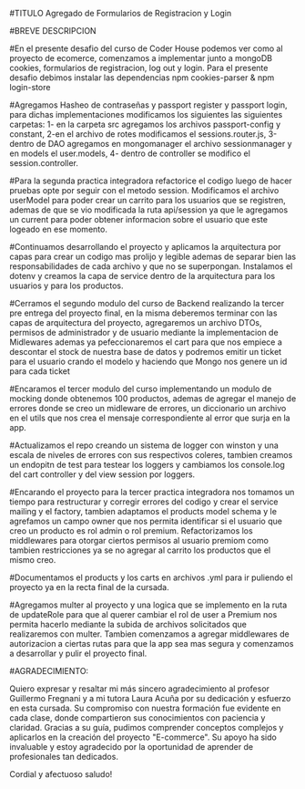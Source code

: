#TITULO Agregado de Formularios de Registracion y Login

#BREVE DESCRIPCION

#En el presente desafio del curso de Coder House podemos ver como al proyecto de ecomerce, comenzamos a implementar junto a mongoDB cookies, formularios de registracion, log out y login.
Para el presente desafio debimos instalar las dependencias npm cookies-parser & npm login-store

#Agregamos Hasheo de contraseñas y passport register y passport login, para dichas implementaciones modificamos los siguientes las siguientes carpetas: 
    1- en la carpeta src agregamos los archivos passport-config y constant, 
    2-en el archivo de rotes modificamos el sessions.router.js, 
    3-dentro de DAO agregamos en mongomanager el archivo sessionmanager y en models el user.models, 
    4- dentro de controller se modifico el session.controller.

#Para la segunda practica integradora refactorice el codigo luego de hacer pruebas opte por seguir con el metodo session. Modificamos el archivo userModel para poder crear un carrito para los usuarios que se registren, ademas de que se vio modificada la ruta api/session ya que le agregamos un current para poder obtener informacion sobre el usuario que este logeado en ese momento.

#Continuamos desarrollando el proyecto y aplicamos la arquitectura por capas para crear un codigo mas prolijo y legible ademas de separar bien las responsabilidades de cada archivo y que no se superpongan. Instalamos el dotenv y creamos la capa de service dentro de la arquitectura para los usuarios y para los productos.

#Cerramos el segundo modulo del curso de Backend realizando la tercer pre entrega del proyecto final, en la misma deberemos terminar con las capas de arquitectura del proyecto, agregaremos un archivo DTOs, permisos de administrador y de usuario mediante la implementacion de Midlewares ademas ya pefeccionaremos el cart para que nos empiece a descontar el stock de nuestra base de datos y podremos emitir un ticket para el usuario crando el modelo y haciendo que Mongo nos genere un id para cada ticket

#Encaramos el tercer modulo del curso implementando un modulo de mocking donde obtenemos 100 productos, ademas de agregar el manejo de errores donde se creo un midleware de errores, un diccionario un archivo en el utils que nos crea el mensaje correspondiente al error que surja en la app.

#Actualizamos el repo creando un sistema de logger con winston y una escala de niveles de errores con sus respectivos coleres, tambien creamos un endopitn de test para testear los loggers y cambiamos los console.log del cart controller y del view session por loggers.

#Encarando el proyecto para la tercer practica integradora nos tomamos un tiempo para restructurar y corregir errores del codigo y crear el service mailing y el factory, tambien adaptamos el products model schema y le agrefamos un campo owner que nos permita identificar si el usuario que creo un producto es rol admin o rol premium. Refactorizamos los middlewares para otorgar ciertos permisos al usuario premiom como tambien restricciones ya se no agregar al carrito los productos que el mismo creo.

#Documentamos el products y los carts en archivos .yml para ir puliendo el proyecto ya en la recta final de la cursada.

#Agregamos multer al proyecto y una logica que se implemento en la ruta de updateRole para que al querer cambiar el rol de user a Premium nos permita hacerlo mediante la subida de archivos solicitados que realizaremos con multer. Tambien comenzamos a agregar middlewares de autorizacion a ciertas rutas para que la app sea mas segura y comenzamos a desarrollar y pulir el proyecto final.


#AGRADECIMIENTO:

Quiero expresar y resaltar mi más sincero agradecimiento al profesor Guillermo Fregnani y a mi tutora Laura Acuña por su dedicación y esfuerzo en esta cursada. Su compromiso con nuestra formación fue evidente en cada clase, donde compartieron sus conocimientos con paciencia y claridad. Gracias a su guía, pudimos comprender conceptos complejos y aplicarlos en la creación del proyecto "E-commerce". Su apoyo ha sido invaluable y estoy agradecido por la oportunidad de aprender de profesionales tan dedicados.

Cordial y afectuoso saludo!